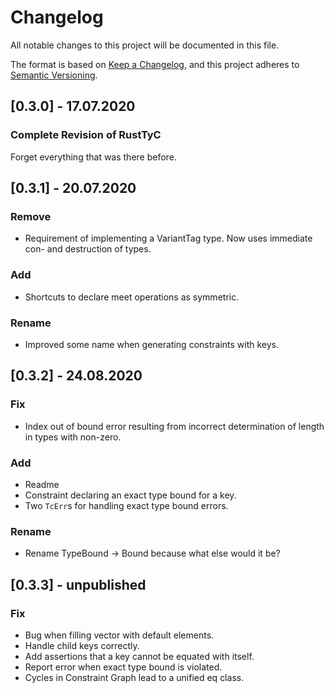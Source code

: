 # Changelog

All notable changes to this project will be documented in this file.

The format is based on [Keep a Changelog](https://keepachangelog.com/en/1.0.0/),
and this project adheres to [Semantic Versioning](https://semver.org/spec/v2.0.0.html).

## [0.3.0] - 17.07.2020

### Complete Revision of RustTyC

Forget everything that was there before.

## [0.3.1] - 20.07.2020

### Remove

* Requirement of implementing a VariantTag type.  Now uses immediate con- and destruction of types.

### Add

* Shortcuts to declare meet operations as symmetric.

### Rename

* Improved some name when generating constraints with keys.

## [0.3.2] - 24.08.2020

### Fix

* Index out of bound error resulting from incorrect determination of length in types with non-zero.

### Add

* Readme
* Constraint declaring an exact type bound for a key.
* Two `TcErr`s for handling exact type bound errors.

### Rename

* Rename TypeBound -> Bound because what else would it be?

## [0.3.3] - unpublished

### Fix

* Bug when filling vector with default elements.
* Handle child keys correctly.
* Add assertions that a key cannot be equated with itself.
* Report error when exact type bound is violated.
* Cycles in Constraint Graph lead to a unified eq class.
